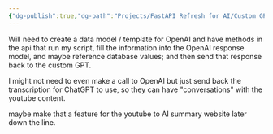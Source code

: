 ```yaml
---
{"dg-publish":true,"dg-path":"Projects/FastAPI Refresh for AI/Custom GPT.md","permalink":"/projects/fast-api-refresh-for-ai/custom-gpt/","created":"2024-09-01T14:28:32.440-07:00","updated":"2024-09-01T14:28:32.440-07:00"}
---
```


Will need to create a data model / template for OpenAI and have methods in the api that run my script, fill the information into the OpenAI response model, and maybe reference database values; and then send that response back to the custom GPT.

I might not need to even make a call to OpenAI but just send back the transcription for ChatGPT to use, so they can have "conversations" with the youtube content.

maybe make that a feature for the youtube to AI summary website later down the line.
